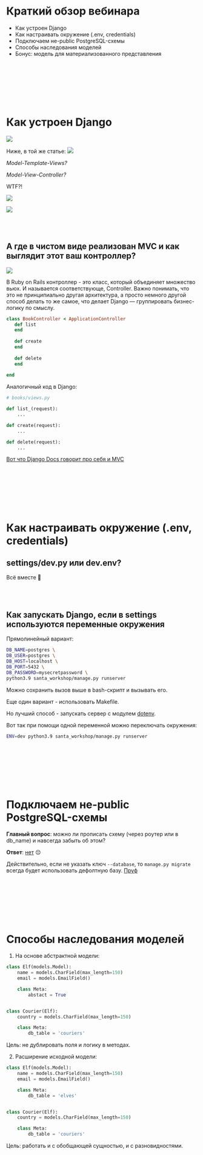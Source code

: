 # Краткий обзор вебинара
- Как устроен Django
- Как настраивать окружение (.env, credentials)
- Подключаем не-public PostgreSQL-схемы
- Способы наследования моделей
- Бонус: модель для материализованного представления

<br><br><br><br><br><br>

# Как устроен Django
![](md.images/django_wiki_MTV.png)


Ниже, в той же статье:
![](md.images/django_wiki_MVC.png)

*Model-Template-Views?*

*Model-View-Controller?*

WTF?!


![](md.images/MTV-Diagram.jpg)

![](md.images/mtv_drawing1_new.png)

<br><br>

## А где в чистом виде реализован MVC и как выглядит этот ваш контроллер?

![](md.images/rails.png)

В Ruby on Rails контроллер - это класс, который объединяет множество вьюх. И называется соответствующе, Controller.
Важно понимать, что это не принципиально другая архитектура, а просто немного другой способ делать то же самое, что делает Django — группировать бизнес-логику по смыслу.

```ruby
class BookController < ApplicationController
   def list
   end
   
   def create
   end
   
   def delete
   end
   
end
```

Аналогичный код в Django:

```python
# books/views.py

def list_(request):
    ...

def create(request):
    ...

def delete(request):
    ...       
```


[Вот что Django Docs говорит про себя и MVC](https://docs.djangoproject.com/en/3.1/faq/general/#django-appears-to-be-a-mvc-framework-but-you-call-the-controller-the-view-and-the-view-the-template-how-come-you-don-t-use-the-standard-names)


<br><br><br><br><br><br>


# Как настраивать окружение (.env, credentials)

## settings/dev.py или dev.env?
Всё вместе 🙂

<br><br>

## Как запускать Django, если в settings используются переменные окружения

Прямолинейный вариант:
```bash
DB_NAME=postgres \
DB_USER=postgres \
DB_HOST=localhost \
DB_PORT=5432 \
DB_PASSWORD=mysecretpassword \
python3.9 santa_workshop/manage.py runserver
```

Можно сохранить вызов выше в bash-скрипт и вызывать его.

Еще один вариант - использовать Makefile.

Но лучший способ - запускать сервер с модулем [dotenv](https://pypi.org/project/python-dotenv/).

Вот так при помощи одной переменной можно переключать окружения:
```bash
ENV=dev python3.9 santa_workshop/manage.py runserver
```

<br><br><br><br><br><br>


# Подключаем не-public PostgreSQL-схемы

**Главный вопрос**: можно ли прописать схему (через роутер или в db_name) и навсегда забыть об этом?


**Ответ**: [нет](https://stackoverflow.com/questions/35609509/django-migrations-with-multiple-databases) 😔

Действительно, если не указать ключ `--database`, то `manage.py migrate` всегда будет использовать дефолтную базу. [Пруф](https://docs.djangoproject.com/en/3.1/topics/db/multi-db/#synchronizing-your-databases)


<br><br><br><br><br><br>


# Способы наследования моделей

1. На основе абстрактной модели:

```python
class Elf(models.Model):
    name = models.CharField(max_length=150)
    email = models.EmailField()

    class Meta:
        abstact = True


class Courier(Elf):
    country = models.CharField(max_length=150)

    class Meta:
        db_table = 'couriers'
```

Цель: не дублировать поля и логику в методах.

2. Расширение исходной модели:

```python
class Elf(models.Model):
    name = models.CharField(max_length=150)
    email = models.EmailField()

    class Meta:
        db_table = 'elves'


class Courier(Elf):
    country = models.CharField(max_length=150)

    class Meta:
        db_table = 'couriers'
```

Цель: работать и с обобщающей сущностью, и с разновидностями.